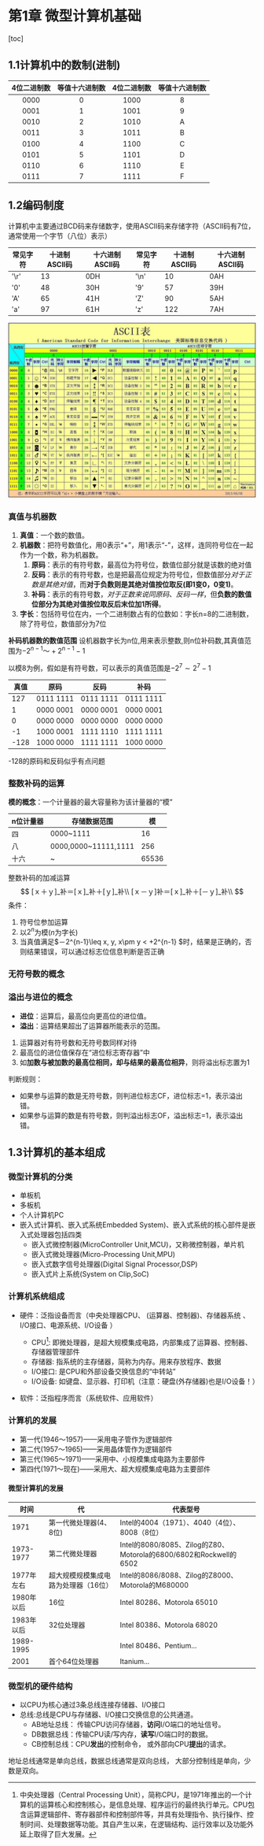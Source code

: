 # 第1章 微型计算机基础

[toc]

## 1.1计算机中的**数制**(进制)

| 4位二进制数 | 等值十六进制数 | 4位二进制数 | 等值十六进制数 |
| :---------: | :------------: | :---------: | :------------: |
|    0000     |       0        |    1000     |       8        |
|    0001     |       1        |    1001     |       9        |
|    0010     |       2        |    1010     |       A        |
|    0011     |       3        |    1011     |       B        |
|    0100     |       4        |    1100     |       C        |
|    0101     |       5        |    1101     |       D        |
|    0110     |       6        |    1110     |       E        |
|    0111     |       7        |    1111     |       F        |

## 1.2编**码制**度

计算机中主要通过BCD码来存储数字，使用ASCII码来存储字符（ASCII码有7位，通常使用一个字节（八位）表示）

|常见字符|十进制ASCII码|十六进制ASCII码|常见字符|十进制ASCII码|十六进制ASCII码|
|-------|------------|---------------|-------|------------|---------------|
|'\r'|13|0DH|'\n'|10|0AH|
|'0'|48|30H|'9'|57|39H|
|'A'|65|41H|'Z'|90|5AH|
|'a'|97|61H|'z'|122|7AH|

![img](图片.assets/ascii表.jpg)

### 真值与机器数

1. **真值**：一个数的数值。
2. **机器数**：把符号数值化，用0表示“+”，用1表示“-”，这样，连同符号位在一起作为一个数，称为机器数。
   1. **原码**：表示的有符号数，最高位为符号位，数值位部分就是该数的绝对值
   2. **反码**：表示的有符号数，也是把最高位规定为符号位，但数值部分*对于正数是其绝对值*，而**对于负数则是其绝对值按位取反(即1变0，0变1)**。
   3. **补码**：表示的有符号数，*对于正数来说同原码、反码一样*，但**负数的数值位部分为其绝对值按位取反后末位加1所得**。
3. **字长**：包括符号位在内，一个二进制数占有的位数如：字长n=8的二进制数，除了符号位，数值部分为7位

**补码机器数的数值范围**
设机器数字长为n位,用来表示整数,则n位补码数,其真值范围为$-2^{n-1} ～ +2^{n-1} - 1$

以模8为例，假如是有符号数，可以表示的真值范围是$-2^7\sim 2^7-1$

|真值|原码|反码|补码|
|----|---|----|---|
|127|0111 1111|0111 1111|0111 1111|
|1|0000 0001|0000 0001|0000 0001|
|0|0000 0000|0000 0000|0000 0000|
|-1|1000 0001|1111 1110|1111 1111|
|-128|1000 0000|1111 1111|1000 0000|

-128的原码和反码似乎有点问题

### 整数补码的运算

**模的概念**：一个计量器的最大容量称为该计量器的“模”

|n位计量器|存储数据范围|模|
|----|----|-----|
|四|0000~1111|16|
|八|0000,0000~11111,1111|256|
|十六|~|65536|
 整数补码的加减运算
$$
[ｘ＋ｙ]_补＝[ｘ]_补＋[ｙ]_补\\
[ｘ－ｙ]补＝[ｘ]_补＋[－ｙ]_补\\
$$
条件：

1. 符号位参加运算
2. 以$2^n$为模(*n*为字长)
3. 当真值满足$－2^{n-1}\leq x, y, x\pm y < +2^{n-1} $时，结果是正确的，否则结果错误，可以通过标志位信息判断是否正确

### 无符号数的概念

### 溢出与进位的概念

- **进位**：运算后，最高位向更高位的进位值。
- **溢出**：运算结果超出了运算器所能表示的范围。

1. 运算器对有符号数和无符号数同样对待
2. 最高位的进位值保存在“进位标志寄存器”中
3. 如**加数与被加数的最高位相同，却与结果的最高位相异**，则将溢出标志置为1

判断规则：

- 如果参与运算的数是无符号数，则判进位标志CF，进位标志=1，表示溢出错。
- 如果参与运算的数是有符号数，则判溢出标志OF，溢出标志=1，表示溢出错。

## 1.3计算机的基本**组成**

### 微型计算机的分类

- 单板机
- 多板机
- 个人计算机PC
- 嵌入式计算机、嵌入式系统Embedded System)、嵌入式系统的核心部件是嵌入式处理器包括四类
  - 嵌入式微控制器(MicroController Unit,MCU)，又称微控制器，单片机
  - 嵌入式微处理器(Micro-Processing Unit,MPU)
  - 嵌入式数字信号处理器(Digital Signal Processor,DSP)
  - 嵌入式片上系统(System on Clip,SoC)

### 计算机系统组成

- 硬件：泛指设备而言（中央处理器CPU、 (运算器、控制器)、存储器系统 、I/O接口、电源系统、I/O设备 ）
  - CPU[^131]: 即微处理器，是超大规模集成电路，内部集成了运算器、控制器、存储器管理部件
  - 存储器: 指系统的主存储器，简称为内存。用来存放程序、数据
  - I/O接口: 是CPU和外部设备交换信息的“中转站”
  - I/O设备: 如键盘、显示器、打印机（注意：硬盘(外存储器)也是I/O设备！）

- 软件：泛指程序而言（系统软件、应用软件）

  [^131]:中央处理器（Central Processing Unit），简称CPU，是1971年推出的一个计算机的运算核心和控制核心，是信息处理、程序运行的最终执行单元。CPU包含运算逻辑部件、寄存器部件和控制部件等，并具有处理指令、执行操作、控制时间、处理数据等功能。其自产生以来，在逻辑结构、运行效率以及功能外延上取得了巨大发展。

### 计算机的发展

- 第一代(1946～1957)——采用电子管作为逻辑部件
- 第二代(1957～1965)——采用晶体管作为逻辑部件
- 第三代(1965～1971)——采用中、小规模集成电路为主要部件
- 第四代(1971～现在)——采用大、超大规模集成电路为主要部件

#### 微型计算机的发展

| 时间       | 代                                   | 代表型号                                                     |
| ---------- | ------------------------------------ | ------------------------------------------------------------ |
| 1971       | 第一代微处理器(4、8位)               | Intel的4004（1971）、4040（4位）、8008（8位）                |
| 1973-1977  | 第二代微处理器                       | Intel的8080/8085、Zilog的Z80、Motorola的6800/6802和Rockwell的6502 |
| 1977年左右 | 超大规模规模集成电路为处理器（16位） | Intel的8086/8088、Zilog的Z8000、Motorola的M680000            |
| 1980年以后 | 16位                                 | Intel 80286、Motorola 65010                                  |
| 1983年以后 | 32位处理器                           | Intel 80386、Motorola 68020                                  |
| 1989-1995  |                                      | Intel 80486、Pentium...                                      |
| 2001       | 首个64位处理器                       | Itanium...                                                   |

### 微型机的硬件结构

- 以CPU为核心通过3条总线连接存储器、I/O接口
- 总线:总线是CPU与存储器、I/O接口交换信息的公共通道。
  - AB地址总线： 传输CPU访问存储器，**访问**I/O端口的地址信号。
  - DB数据总线：传输CPU读/写内存，**读写**I/O端口时的数据。
  - CB控制总线：CPU**发出**的控制命令， 或外部向CPU**提出**的请求。

地址总线通常是单向总线，数据总线通常是双向总线， 大部分控制线是单向，少数是双向。
